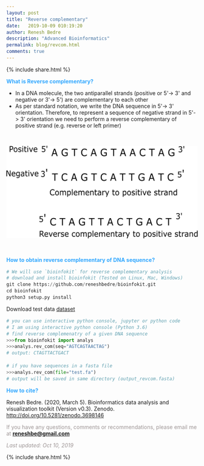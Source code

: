 ```yaml
---
layout: post
title: "Reverse complementary"
date:   2019-10-09 010:19:20
author: Renesh Bedre
description: "Advanced Bioinformatics"
permalink: blog/revcom.html
comments: true
---
```


<p>
{% include  share.html %}
</p>

**<span style="color:#33a8ff">What is Reverse complementary?</span>**
- In a DNA molecule, the two antiparallel strands (positive or 5'-> 3' and negative or 3'-> 5') are complementary to each other
- As per standard notation, we write the DNA sequence in 5'-> 3' orientation. Therefore, to represent a sequence of negative strand in
  5'-> 3' orientation we need to perform a reverse complementary of positive strand (e.g. reverse or left primer)

<br>
<p align="center">
<img src="/myfiles/revcom/revcom4.png" width="550">
</p>
<br>

**<span style="color:#33a8ff">How to obtain reverse complementary of DNA sequence?</span>**

```python
# We will use `bioinfokit` for reverse complementary analysis
# download and install bioinfokit (Tested on Linux, Mac, Windows)
git clone https://github.com/reneshbedre/bioinfokit.git
cd bioinfokit
python3 setup.py install
```

Download test data <a href="/myfiles/revcom/test.fa">dataset</a>

```python
# you can use interactive python console, jupyter or python code
# I am using interactive python console (Python 3.6)
# find reverse complemenatry of a given DNA sequence
>>>from bioinfokit import analys
>>>analys.rev_com(seq="AGTCAGTAACTAG")
# output: CTAGTTACTGACT

# if you have sequences in a fasta file
>>>analys.rev_com(file="test.fa")
# output will be saved in same directory (output_revcom.fasta)
```


**<span style="color:#33a8ff">How to cite?</span>**

Renesh Bedre. (2020, March 5). Bioinformatics data analysis and visualization toolkit (Version v0.3). Zenodo. <a href="http://doi.org/10.5281/zenodo.3698146">http://doi.org/10.5281/zenodo.3698146</a>


<span style="color:#9e9696">If you have any questions, comments or recommendations, please email me at
<b>reneshbe@gmail.com</b></span>

<span style="color:#9e9696"><i> Last updated: Oct 10, 2019</i> </span>

<p>
{% include  share.html %}
</p>